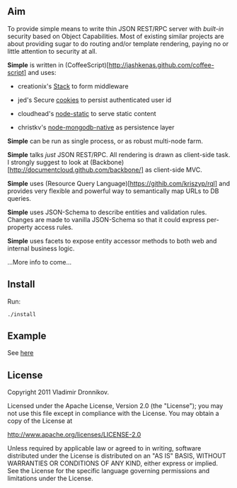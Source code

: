## Aim

To provide simple means to write thin JSON REST/RPC server with _built-in_
security based on Object Capabilities. Most of existing similar projects
are about providing sugar to do routing and/or template rendering, paying
no or little attention to security at all.

**Simple** is written in (CoffeeScript)[http://jashkenas.github.com/coffee-script] and uses:

- creationix's [Stack](https://github.com/creationix/stack) to form middleware

- jed's Secure [cookies](https://github.com/jed/cookie-node) to persist authenticated user id

- cloudhead's [node-static](https://github.com/cloudhead/node-static) to serve static content

- christkv's [node-mongodb-native](https://github.com/christkv/node-mongodb-native) as persistence layer

**Simple** can be run as single process, or as robust multi-node farm.

**Simple** talks _just_ JSON REST/RPC. All rendering is drawn as client-side task. I strongly suggest to look at (Backbone)[http://documentcloud.github.com/backbone/] as client-side MVC.

**Simple** uses (Resource Query Language)[https://githib.com/kriszyp/rql] and provides very flexible and powerful way to semantically map URLs to DB queries.

**Simple** uses JSON-Schema to describe entities and validation rules. Changes are made to vanilla JSON-Schema so that it could express per-property access rules.

**Simple** uses facets to expose entity accessor methods to both web and internal business logic.

...More info to come...

## Install

Run:

    ./install

## Example

See [here](https://github.com/dvv/simple-example)

## License

Copyright 2011 Vladimir Dronnikov.

Licensed under the Apache License, Version 2.0 (the "License");
you may not use this file except in compliance with the License.
You may obtain a copy of the License at

http://www.apache.org/licenses/LICENSE-2.0

Unless required by applicable law or agreed to in writing, software
distributed under the License is distributed on an "AS IS" BASIS,
WITHOUT WARRANTIES OR CONDITIONS OF ANY KIND, either express or implied.
See the License for the specific language governing permissions and
limitations under the License.

